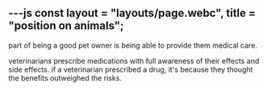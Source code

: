 ---js
  const layout = "layouts/page.webc",
		title = "position on animals";
---

part of being a good pet owner is being able to provide them medical care.
<!--- https://tilde.zone/@misterdave/111257600473590519 --->

veterinarians prescribe medications with full awareness of their effects and side effects. if a veterinarian prescribed a drug, it's because they thought the benefits outweighed the risks.
<!--- https://tilde.zone/@misterdave/111377998860965923 --->
